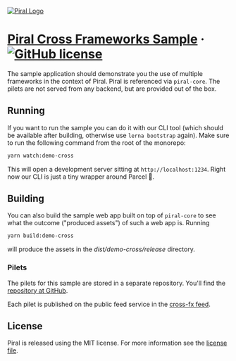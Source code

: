 [![Piral Logo](https://raw.githubusercontent.com/smapiot/piral/master/docs/assets/logo.png)](https://piral.io)

# [Piral Cross Frameworks Sample](https://piral.io) &middot; [![GitHub license](https://img.shields.io/badge/license-MIT-blue.svg)](https://github.com/smapiot/piral/blob/master/LICENSE)

The sample application should demonstrate you the use of multiple frameworks in the context of Piral. Piral is referenced via `piral-core`. The pilets are not served from any backend, but are provided out of the box.

## Running

If you want to run the sample you can do it with our CLI tool (which should be available after building, otherwise use `lerna bootstrap` again). Make sure to run the following command from the root of the monorepo:

```sh
yarn watch:demo-cross
```

This will open a development server sitting at `http://localhost:1234`. Right now our CLI is just a tiny wrapper around Parcel :rocket:.

## Building

You can also build the sample web app built on top of `piral-core` to see what the outcome ("produced assets") of such a web app is. Running

```sh
yarn build:demo-cross
```

will produce the assets in the *dist/demo-cross/release* directory.

### Pilets

The pilets for this sample are stored in a separate repository. You'll find the [repository at GitHub](https://github.com/smapiot/sample-cross-fx-pilets).

Each pilet is published on the public feed service in the [cross-fx feed](https://feed.piral.cloud/api/v1/pilet/cross-fx).

## License

Piral is released using the MIT license. For more information see the [license file](./LICENSE).
